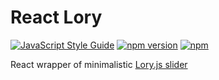 # React Lory

[![JavaScript Style Guide](https://img.shields.io/badge/code%20style-standard-brightgreen.svg)](http://standardjs.com/)
[![npm version](https://badge.fury.io/js/react-lory.svg)](https://badge.fury.io/js/react-lory)
[![npm](https://img.shields.io/npm/dm/react-lory.svg?maxAge=2592000)](https://www.npmjs.com/package/react-lory)

React wrapper of minimalistic [Lory.js slider](https://github.com/meandmax/lory)
